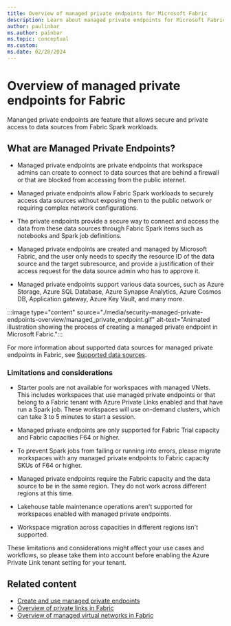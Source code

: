 ```yaml
---
title: Overview of managed private endpoints for Microsoft Fabric
description: Learn about managed private endpoints for Microsoft Fabric.
author: paulinbar
ms.author: painbar
ms.topic: conceptual
ms.custom:
ms.date: 02/28/2024
---
```


# Overview of managed private endpoints for Fabric

Mananged private endpoints are feature that allows secure and private access to data sources from Fabric Spark workloads.

## What are Managed Private Endpoints?

* Managed private endpoints are private endpoints that workspace admins can create to connect to data sources that are behind a firewall or that are blocked from accessing from the public internet.

* Managed private endpoints allow Fabric Spark workloads to securely access data sources without exposing them to the public network or requiring complex network configurations.

* The private endpoints provide a secure way to connect and access the data from these data sources through Fabric Spark items such as notebooks and Spark job definitions. 

* Managed private endpoints are created and managed by Microsoft Fabric, and the user only needs to specify the resource ID of the data source and the target subresource, and provide a justification of their access request for the data source admin who has to approve it.

* Managed private endpoints support various data sources, such as Azure Storage, Azure SQL Database, Azure Synapse Analytics, Azure Cosmos DB, Application gateway, Azure Key Vault, and many more.

:::image type="content" source="./media/security-managed-private-endpoints-overview/managed_private_endpoint.gif" alt-text="Animated illustration showing the process of creating a managed private endpoint in Microsoft Fabric.":::

For more information about supported data sources for managed private endpoints in Fabric, see [Supported data sources](./security-managed-private-endpoints-create.md#supported-data-sources).

### Limitations and considerations

* Starter pools are not available for workspaces with managed VNets. This includes workspaces that use managed private endpoints or that belong to a Fabric tenant with Azure Private Links enabled and that have run a Spark job. These workspaces will use on-demand clusters, which can take 3 to 5 minutes to start a session.

* Managed private endpoints are only supported for Fabric Trial capacity and Fabric capacities F64 or higher.

* To prevent Spark jobs from failing or running into errors, please migrate workspaces with any managed private endpoints to Fabric capacity SKUs of F64 or higher.

* Managed private endpoints require the Fabric capacity and the data source to be in the same region. They do not work across different regions at this time.

* Lakehouse table maintenance operations aren't supported for workspaces enabled with managed private endpoints.

* Workspace migration across capacities in different regions isn't supported.

These limitations and considerations might affect your use cases and workflows, so please take them into account before enabling the Azure Private Link tenant setting for your tenant.

## Related content

* [Create and use managed private endpoints](./security-managed-private-endpoints-create.md)
* [Overview of private links in Fabric](./security-private-links-overview.md)
* [Overview of managed virtual networks in Fabric](./security-managed-vnets-fabric-overview.md)